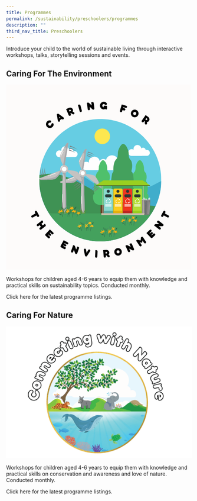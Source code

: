 ```yaml
---
title: Programmes
permalink: /sustainability/preschoolers/programmes
description: ""
third_nav_title: Preschoolers
---
```



Introduce your child to the world of sustainable living through interactive workshops, talks, storytelling sessions and events.

## **Caring For The Environment**
![Alt text for image on Isomer site](/images/sustainability/Sustainability-Prog-Preschool-01.png)

Workshops for children aged 4-6 years to equip them with knowledge and practical skills on sustainability topics. Conducted monthly.

Click here for the latest programme listings.

## **Caring For Nature**
![Alt text for image on Isomer site](/images/sustainability/Sustainability-Prog-Preschool-02.png)

Workshops for children aged 4-6 years to equip them with knowledge and practical skills on conservation and awareness and love of nature. Conducted monthly.

Click here for the latest programme listings.